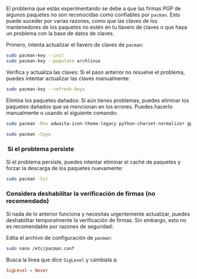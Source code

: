 El problema que estás experimentando se debe a que las firmas PGP de algunos paquetes no son reconocidas como confiables por `pacman`. Esto puede suceder por varias razones, como que las claves de los mantenedores de los paquetes no estén en tu llavero de claves o que haya un problema con la base de datos de claves.

Primero, intenta actualizar el llavero de claves de `pacman`:
```sh
sudo pacman-key --init
sudo pacman-key --populate archlinux
```
Verifica y actualiza las claves:
Si el paso anterior no resuelve el problema, puedes intentar actualizar las claves manualmente:
```sh
sudo pacman-key --refresh-keys
```
Elimina los paquetes dañados:
Si aún tienes problemas, puedes eliminar los paquetes dañados que se mencionan en los errores. Puedes hacerlo manualmente o usando el siguiente comando:
```sh
sudo pacman -Rns adwaita-icon-theme-legacy python-charset-normalizer gperftools v4l-utils dbus-glib libimobiledevice-glue python-pillow libspiro gnome-system-monitor libgme neon libmanette libmusicbrainz5 libsixel lollypop mesa-utils python-typeguard
```

```sh
sudo pacman -Syyu
```

###  Si el problema persiste

Si el problema persiste, puedes intentar eliminar el caché de paquetes y forzar la descarga de los paquetes nuevamente:
```sh
sudo pacman -Scc
```
### Considera deshabilitar la verificación de firmas (no recomendado)

Si nada de lo anterior funciona y necesitas urgentemente actualizar, puedes deshabilitar temporalmente la verificación de firmas. Sin embargo, esto no es recomendable por razones de seguridad:

Edita el archivo de configuración de `pacman`:
```sh
sudo nano /etc/pacman.conf
```
Busca la línea que dice `SigLevel` y cámbiala a:
```conf
SigLevel = Never
```
